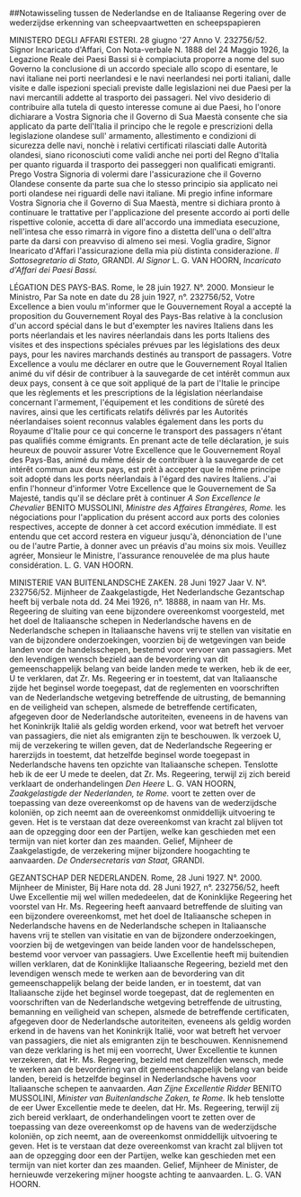 <meta http-equiv='Content-Type' content='text/html; charset=utf-8' />

##Notawisseling tussen de Nederlandse en de Italiaanse Regering over de wederzijdse erkenning van scheepvaartwetten en scheepspapieren

MINISTERO DEGLI AFFARI ESTERI. 28 giugno '27 Anno V. 232756/52. Signor Incaricato d'Affari, Con Nota-verbale N. 1888 del 24 Maggio 1926, la Legazione Reale dei Paesi Bassi si è compiaciuta proporre a nome del suo Governo la conclusione di un accordo speciale allo scopo di esentare, le navi italiane nei porti neerlandesi e le navi neerlandesi nei porti italiani, dalle visite e dalle ispezioni speciali previste dalle legislazioni nei due Paesi per la navi mercantili addette al trasporto dei passageri. Nel vivo desiderio di contribuire alla tutela di questo interesse comune ai due Paesi, ho l'onore dichiarare a Vostra Signoria che il Governo di Sua Maestà consente che sia applicato da parte dell'Italia il principo che le regole e prescrizioni della legislazione olandese sull' armamento, allestimento e condizioni di sicurezza delle navi, nonchè i relativi certificati rilasciati dalle Autorità olandesi, siano riconosciuti come validi anche nei porti del Regno d'Italia per quanto riguarda il trasporto dei passeggeri non qualificati emigranti. Prego Vostra Signoria di volermi dare l'assicurazione che il Governo Olandese consente da parte sua che lo stesso principio sia applicato nei porti olandese nei riguardi delle navi italiane. Mi pregio infine informare Vostra Signoria che il Governo di Sua Maestà, mentre si dichiara pronto à continuare le trattative per l'applicazione del presente accordo ai porti delle rispettive colonie, accetta di dare all'accordo una immediata esecuzione, nell'intesa che esso rimarrà in vigore fino a distetta dell'una o dell'altra parte da darsi con preavviso di almeno sei mesi. Voglia gradire, Signor Inearicato d'Affari l'assicurazione della mia più distinta considerazione.  *Il Sottosegretario di Stato,*  GRANDI. *Al Signor* L. G. VAN HOORN, *Incaricato*  *d'Affari dei Paesi Bassi.*    

LÉGATION DES PAYS-BAS. Rome, le 28 juin 1927. N°. 2000. Monsieur le Ministro, Par Sa note en date du 28 juin 1927, n°. 232756/52, Votre Excellence a bien voulu m'informer que le Gouvernement Royal a accepté la proposition du Gouvernement Royal des Pays-Bas relative à la conclusion d'un accord spécial dans le but d'exempter les navires Italiens dans les ports néerlandais et les navires néerlandais dans les ports Italiens des visites et des inspections spéciales prévues par les législations des deux pays, pour les navires marchands destinés au transport de passagers. Votre Excellence a voulu me déclarer en outre que le Gouvernement Royal Italien animé du vif désir de contribuer à la sauvegarde de cet intérêt commun aux deux pays, consent à ce que soit appliqué de la part de l'Italie le principe que les règlements et les prescriptions de la législation néerlandaise concernant l'armement, l'équipement et les conditions de sûreté des navires, ainsi que les certificats relatifs délivrés par les Autorités néerlandaises soient reconnus valables également dans les ports du Royaume d'Italie pour ce qui concerne le transport des passagers n'étant pas qualifiés comme émigrants. En prenant acte de telle déclaration, je suis heureux de pouvoir assurer Votre Excellence que le Gouvernement Royal des Pays-Bas, animé du même désir de contribuer à la sauvegarde de cet intérêt commun aux deux pays, est prêt à accepter que le même principe soit adopté dans les ports néerlandais à l'égard des navires Italiens. J'ai enfin l'honneur d'informer Votre Excellence que le Gouvernement de Sa Majesté, tandis qu'il se déclare prêt à continuer *A Son Excellence le Chevalier* BENITO MUSSOLINI,  *Ministre des Affaires Etrangères, Rome.*  les négociations pour l'application du présent accord aux ports des colonies respectives, accepte de donner à cet accord exécution immédiate. Il est entendu que cet accord restera en vigueur jusqu'à, dénonciation de l'une ou de l'autre Partie, à donner avec un préavis d'au moins six mois. Veuillez agréer, Monsieur le Ministre, l'assurance renouvelée de ma plus haute considération. L. G. VAN HOORN.   

MINISTERIE VAN BUITENLANDSCHE ZAKEN. 28 Juni 1927 Jaar V. N°. 232756/52. Mijnheer de Zaakgelastigde, Het Nederlandsche Gezantschap heeft bij verbale nota dd. 24 Mei 1926, n°. 18888, in naam van Hr. Ms. Regeering de sluiting van eene bijzondere overeenkomst voorgesteld, met het doel de Italiaansche schepen in Nederlandsche havens en de Nederlandsche schepen in Italiaansche havens vrij te stellen van visitatie en van de bijzondere onderzoekingen, voorzien bij de wetgevingen van beide landen voor de handelsschepen, bestemd voor vervoer van passagiers. Met den levendigen wensch bezield aan de bevordering van dit gemeenschappelijk belang van beide landen mede te werken, heb ik de eer, U te verklaren, dat Zr. Ms. Regeering er in toestemt, dat van Italiaansche zijde het beginsel worde toegepast, dat de reglementen en voorschriften van de Nederlandsche wetgeving betreffende de uitrusting, de bemanning en de veiligheid van schepen, alsmede de betreffende certificaten, afgegeven door de Nederlandsche autoriteiten, eveneens in de havens van het Koninkrijk Italië als geldig worden erkend, voor wat betreft het vervoer van passagiers, die niet als emigranten zijn te beschouwen. Ik verzoek U, mij de verzekering te willen geven, dat de Nederlandsche Regeering er harerzijds in toestemt, dat hetzelfde beginsel worde toegepast in Nederlandsche havens ten opzichte van Italiaansche schepen. Tenslotte heb ik de eer U mede te deelen, dat Zr. Ms. Regeering, terwijl zij zich bereid verklaart de onderhandelingen *Den Heere* L. G. VAN HOORN, *Zaakgelastigde*  *der Nederlanden, te Rome.*  voort te zetten over de toepassing van deze overeenkomst op de havens van de wederzijdsche koloniën, op zich neemt aan de overeenkomst onmiddellijk uitvoering te geven. Het is te verstaan dat deze overeenkomst van kracht zal blijven tot aan de opzegging door een der Partijen, welke kan geschieden met een termijn van niet korter dan zes maanden. Gelief, Mijnheer de Zaakgelastigde, de verzekering mijner bijzondere hoogachting te aanvaarden.  *De Ondersecretaris van Staat,*  GRANDI.   

GEZANTSCHAP DER NEDERLANDEN. Rome, 28 Juni 1927. N°. 2000. Mijnheer de Minister, Bij Hare nota dd. 28 Juni 1927, n°. 232756/52, heeft Uwe Excellentie mij wel willen mededeelen, dat de Koninklijke Regeering het voorstel van Hr. Ms. Regeering heeft aanvaard betreffende de sluiting van een bijzondere overeenkomst, met het doel de Italiaansche schepen in Nederlandsche havens en de Nederlandsche schepen in Italiaansche havens vrij te stellen van visitatie en van de bijzondere onderzoekingen, voorzien bij de wetgevingen van beide landen voor de handelsschepen, bestemd voor vervoer van passagiers. Uwe Excellentie heeft mij buitendien willen verklaren, dat de Koninklijke Italiaansche Regeering, bezield met den levendigen wensch mede te werken aan de bevordering van dit gemeenschappelijk belang der beide landen, er in toestemt, dat van Italiaansche zijde het beginsel worde toegepast, dat de reglementen en voorschriften van de Nederlandsche wetgeving betreffende de uitrusting, bemanning en veiligheid van schepen, alsmede de betreffende certificaten, afgegeven door de Nederlandsche autoriteiten, eveneens als geldig worden erkend in de havens van het Koninkrijk Italië, voor wat betreft het vervoer van passagiers, die niet als emigranten zijn te beschouwen. Kennisnemend van deze verklaring is het mij een voorrecht, Uwer Excellentie te kunnen verzekeren, dat Hr. Ms. Regeering, bezield met denzelfden wensch, mede te werken aan de bevordering van dit gemeenschappelijk belang van beide landen, bereid is hetzelfde beginsel in Nederlandsche havens voor Italiaansche schepen te aanvaarden. *Aan Zijne Excellentie Ridder* BENITO MUSSOLINI,  *Minister van Buitenlandsche Zaken, te Rome.*  Ik heb tenslotte de eer Uwer Excellentie mede te deelen, dat Hr. Ms. Regeering, terwijl zij zich bereid verklaart, de onderhandelingen voort te zetten over de toepassing van deze overeenkomst op de havens van de wederzijdsche koloniën, op zich neemt, aan de overeenkomst onmiddellijk uitvoering te geven. Het is te verstaan dat deze overeenkomst van kracht zal blijven tot aan de opzegging door een der Partijen, welke kan geschieden met een termijn van niet korter dan zes maanden. Gelief, Mijnheer de Minister, de hernieuwde verzekering mijner hoogste achting te aanvaarden. L. G. VAN HOORN.   

